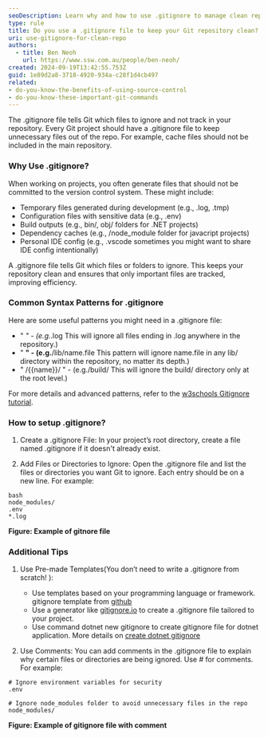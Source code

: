 ```yaml
---
seoDescription: Learn why and how to use .gitignore to manage clean repositories. Understand key patterns and explore gitignore templates for different projects.
type: rule
title: Do you use a .gitignore file to keep your Git repository clean?
uri: use-gitignore-for-clean-repo
authors:
  - title: Ben Neoh
    url: https://www.ssw.com.au/people/ben-neoh/
created: 2024-09-19T13:42:55.753Z
guid: 1e89d2a8-3718-4920-934a-c28f1d4cb497
related: 
- do-you-know-the-benefits-of-using-source-control
- do-you-know-these-important-git-commands
---
```


The .gitignore file tells Git which files to ignore and not track in your repository. Every Git project should have a .gitignore file to keep unnecessary files out of the repo. For example, cache files should not be included in the main repository.
<!--endintro-->

### Why Use .gitignore?

When working on projects, you often generate files that should not be committed to the version control system. These might include:

* Temporary files generated during development (e.g., .log, .tmp)
* Configuration files with sensitive data (e.g., .env)
* Build outputs (e.g., bin/, obj/ folders for .NET projects)
* Dependency caches (e.g., /node_module folder for javacript projects)
* Personal IDE config (e.g., .vscode sometimes you might want to share IDE config intentionally)
  
A .gitignore file tells Git which files or folders to ignore. This keeps your repository clean and ensures that only important files are tracked, improving efficiency.

### Common Syntax Patterns for .gitignore

Here are some useful patterns you might need in a .gitignore file:

* " *" - (e.g.*.log This will ignore all files ending in .log anywhere in the repository.)
* " **" - (e.g.**/lib/name.file This pattern will ignore name.file in any lib/ directory within the repository, no matter its depth.)
* " /{{name}}/ " - (e.g./build/ This will ignore the build/ directory only at the root level.)

For more details and advanced patterns, refer to the [w3schools Gitignore tutorial](https://www.w3schools.com/git/git_ignore.asp?remote=github).

### How to setup .gitignore?

1. Create a .gitignore File:
In your project’s root directory, create a file named .gitignore if it doesn't already exist.

2. Add Files or Directories to Ignore:
Open the .gitignore file and list the files or directories you want Git to ignore. Each entry should be on a new line. For example:

```gitignore
bash
node_modules/
.env
*.log
```

**Figure: Example of gitnore file**

### Additional Tips

1. Use Pre-made Templates(You don’t need to write a .gitignore from scratch! ):
    - Use templates based on your programming language or framework. gitignore template from [github](https://github.com/github/gitignore)
    - Use a generator like [gitignore.io](https://www.toptal.com/developers/gitignore) to create a .gitignore file tailored to your project.
    - Use command dotnet new gitignore to create gitignore file for dotnet application. More details on [create dotnet gitignore](https://dev.to/rafalpienkowski/easy-to-create-gitignore-for-the-dotnet-developers-1h42)

2. Use Comments:
You can add comments in the .gitignore file to explain why certain files or directories are being ignored. Use # for comments. For example:

```gitignore
# Ignore environment variables for security
.env

# Ignore node_modules folder to avoid unnecessary files in the repo
node_modules/
```

**Figure: Example of gitignore file with comment**
